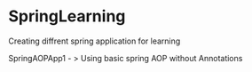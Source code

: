 # SpringLearning
Creating diffrent spring application for learning

SpringAOPApp1 - > Using basic spring AOP without Annotations
